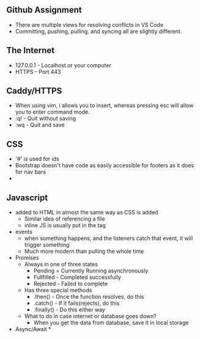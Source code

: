 ## Github Assignment
* There are multiple views for resolving conflicts in VS Code
* Committing, pushing, pulling, and syncing all are slightly different. 

## The Internet
* 127.0.0.1 - Localhost or your computer
* HTTPS - Port 443

## Caddy/HTTPS
* When using vim, i allows you to insert, whereas pressing esc will allow you to enter command mode.
* :q! - Quit without saving
* :wq - Quit and save

## CSS
* '#' is used for ids
* Bootstrap doesn't have code as easily accessible for footers as it does for nav bars
* 


## Javascript
* added to HTML in almost the same way as CSS is added
    * Similar idea of referencing a file
    * inline JS is usually put in the <script></script> tag
* events
    * when something happens, and the listeners catch that event, it will trigger something
    * Much more modern than pulling the whole time
* Promises
    * Always in one of three states
        * Pending = Currently Running asynchronously
        * Fullfilled - Completed successfully
        * Rejected - Failed to complete
    * Has three special methods
        * .then() - Once the function resolves, do this
        * .catch() - If it fails(rejects), do this
        * .finally() - Do this either way
    * What to do in case internet or database goes down?
        * When you get the data from database, save it in local storage
* Async/Await
    * 
